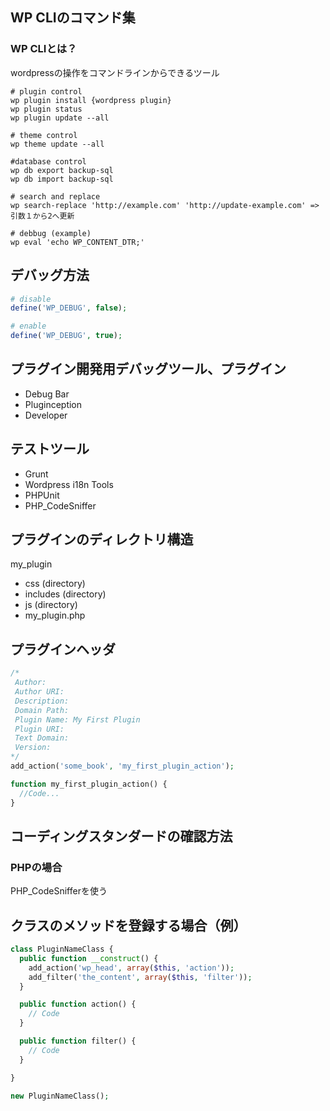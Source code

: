 ## WP CLIのコマンド集

### WP CLIとは？
 wordpressの操作をコマンドラインからできるツール

```
# plugin control
wp plugin install {wordpress plugin}
wp plugin status
wp plugin update --all

# theme control
wp theme update --all

#database control
wp db export backup-sql
wp db import backup-sql

# search and replace
wp search-replace 'http://example.com' 'http://update-example.com' => 引数１から2へ更新

# debbug (example)
wp eval 'echo WP_CONTENT_DTR;'
```


## デバッグ方法

```php
# disable
define('WP_DEBUG', false);

# enable
define('WP_DEBUG', true);
```


## プラグイン開発用デバッグツール、プラグイン

 - Debug Bar
 - Pluginception
 - Developer


## テストツール

 - Grunt
 - Wordpress i18n Tools
 - PHPUnit
 - PHP_CodeSniffer

## プラグインのディレクトリ構造

 my_plugin
  - css (directory)
  - includes (directory)
  - js (directory)
  - my_plugin.php

## プラグインヘッダ

```php
/*
 Author:
 Author URI:
 Description:
 Domain Path:
 Plugin Name: My First Plugin
 Plugin URI:
 Text Domain:
 Version:
*/
add_action('some_book', 'my_first_plugin_action');

function my_first_plugin_action() {
  //Code...
}
```

## コーディングスタンダードの確認方法

### PHPの場合

PHP_CodeSnifferを使う


## クラスのメソッドを登録する場合（例）

```php
class PluginNameClass {
  public function __construct() {
    add_action('wp_head', array($this, 'action'));
    add_filter('the_content', array($this, 'filter'));
  }

  public function action() {
    // Code
  }

  public function filter() {
    // Code
  }

}

new PluginNameClass();
```
